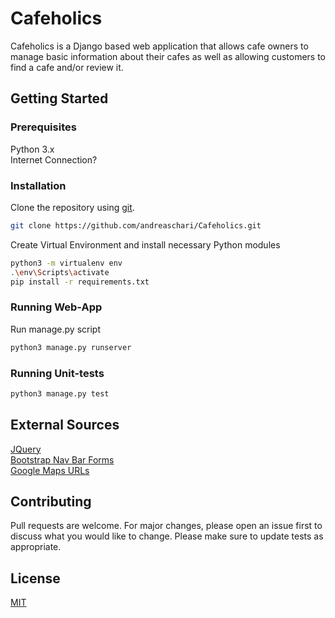 # Cafeholics
Cafeholics is a Django based web application that allows cafe owners to manage basic information about their cafes as well as allowing customers to find a cafe and/or review it.
## Getting Started
### Prerequisites
Python 3.x <br/>
Internet Connection?
### Installation
Clone the repository using [git](https://git-scm.com/).
```bash
git clone https://github.com/andreaschari/Cafeholics.git
```
Create Virtual Environment and install necessary Python modules
```bash
python3 -m virtualenv env
.\env\Scripts\activate
pip install -r requirements.txt
```
### Running Web-App
Run manage.py script
```bash
python3 manage.py runserver
```
### Running Unit-tests
```bash
python3 manage.py test
```
## External Sources
[JQuery](https://ajax.googleapis.com/ajax/libs/jquery/3.3.1/jquery.min.js) <br/>
[Bootstrap Nav Bar Forms](https://getbootstrap.com/docs/4.0/components/navbar/#forms) <br/>
[Google Maps URLs](https://developers.google.com/maps/documentation/urls/guide) <br/>
## Contributing
Pull requests are welcome. For major changes, please open an issue first to discuss what you would like to change.
Please make sure to update tests as appropriate.
## License
[MIT](https://choosealicense.com/licenses/mit/)
